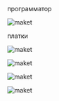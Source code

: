 
программатор

<p><img src="https://github.com/nvv13/test/blob/main/test-FPGA/Altera USB Blaster (CPLD).jpg" alt="maket" title="макет" /></p>


платки

<p><img src="https://github.com/nvv13/test/blob/main/test-FPGA/EPM240T100C5N Core Board(2).jpg" alt="maket" title="макет" /></p>

<p><img src="https://github.com/nvv13/test/blob/main/test-FPGA/EPM240T100C5N Core Board.jpg" alt="maket" title="макет" /></p>

<p><img src="https://github.com/nvv13/test/blob/main/test-FPGA/EP4CE15F23C8N Core Board.jpg" alt="maket" title="макет" /></p>

<p><img src="https://github.com/nvv13/test/blob/main/test-FPGA/EP4CE55F23C8N Core Board.jpg" alt="maket" title="макет" /></p>




